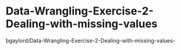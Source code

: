 # Data-Wrangling-Exercise-2-Dealing-with-missing-values
bgaylord/Data-Wrangling-Exercise-2-Dealing-with-missing-values-
